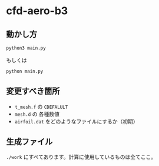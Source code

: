 # cfd-aero-b3

## 動かし方

```bash
python3 main.py
```
もしくは
```bash
python main.py
```

## 変更すべき箇所

- `t_mesh.f` の `CDEFALULT`
- `mesh.d` の 各種数値
- `airfoil.dat` をどのようなファイルにするか（初期）

## 生成ファイル
`./work` にすべてあります。計算に使用しているものは全てここ。